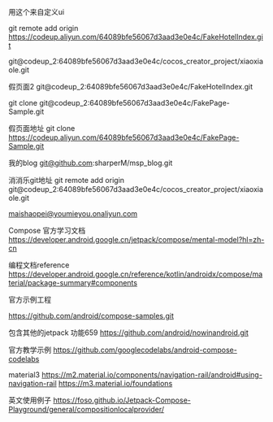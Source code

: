 用这个来自定义ui



git remote add origin https://codeup.aliyun.com/64089bfe56067d3aad3e0e4c/FakeHotelIndex.git

git@codeup_2:64089bfe56067d3aad3e0e4c/cocos_creator_project/xiaoxiaole.git

假页面2
	git@codeup_2:64089bfe56067d3aad3e0e4c/FakeHotelIndex.git


git clone git@codeup_2:64089bfe56067d3aad3e0e4c/FakePage-Sample.git

假页面地址
git clone https://codeup.aliyun.com/64089bfe56067d3aad3e0e4c/FakePage-Sample.git


我的blog
git@github.com:sharperM/msp_blog.git



消消乐git地址
git remote add origin git@codeup_2:64089bfe56067d3aad3e0e4c/cocos_creator_project/xiaoxiaole.git

maishaopei@youmieyou.onaliyun.com

Compose 官方学习文档
https://developer.android.google.cn/jetpack/compose/mental-model?hl=zh-cn

编程文档reference
https://developer.android.google.cn/reference/kotlin/androidx/compose/material/package-summary#components

官方示例工程

https://github.com/android/compose-samples.git 

包含其他的jetpack 功能659
https://github.com/android/nowinandroid.git



官方教学示例
https://github.com/googlecodelabs/android-compose-codelabs 

material3
https://m2.material.io/components/navigation-rail/android#using-navigation-rail
https://m3.material.io/foundations

英文使用例子
https://foso.github.io/Jetpack-Compose-Playground/general/compositionlocalprovider/




